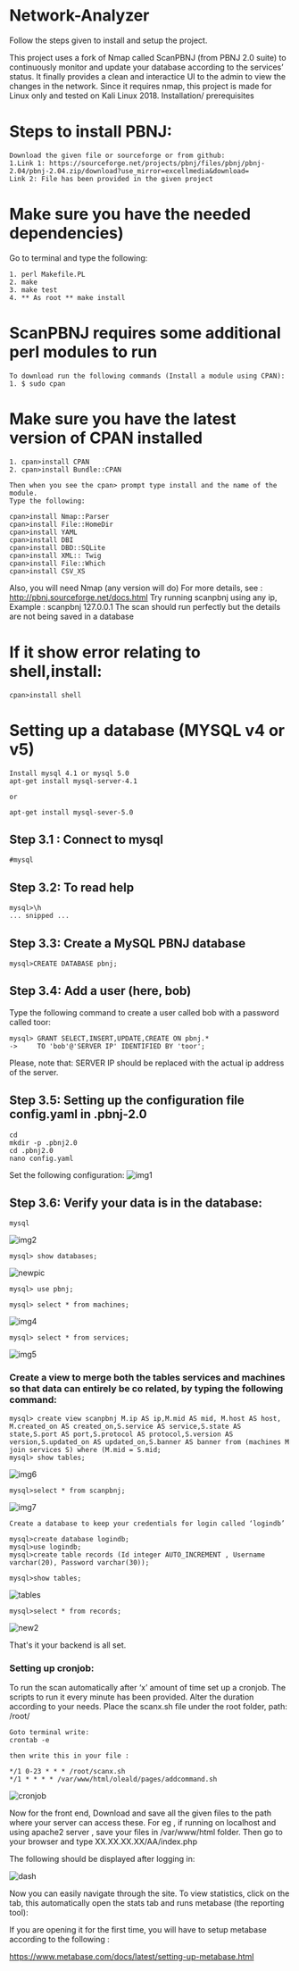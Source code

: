 # Network-Analyzer
Follow the steps given to install and setup the project.

This project uses a fork of Nmap called ScanPBNJ (from PBNJ 2.0 suite) to continuously monitor and update your database according to the services’ status.
It finally provides a clean and interactice UI to the admin to view the changes in the network.
Since it requires nmap, this project is made for Linux only and tested on Kali Linux 2018.
Installation/ prerequisites 

# Steps to install PBNJ:
	Download the given file or sourceforge or from github:
	1.Link 1: https://sourceforge.net/projects/pbnj/files/pbnj/pbnj-2.04/pbnj-2.04.zip/download?use_mirror=excellmedia&download=
	Link 2: File has been provided in the given project

# Make sure you have the needed dependencies)	
Go to terminal and type the following:

	1. perl Makefile.PL
	2. make
	3. make test
	4. ** As root ** make install

# ScanPBNJ requires some additional perl modules to run
	To download run the following commands (Install a module using CPAN):
	1. $ sudo cpan

# Make sure you have the latest version of CPAN installed
	1. cpan>install CPAN
	2. cpan>install Bundle::CPAN

	Then when you see the cpan> prompt type install and the name of the module.
	Type the following:

	cpan>install Nmap::Parser
	cpan>install File::HomeDir
	cpan>install YAML
	cpan>install DBI
	cpan>install DBD::SQLite
	cpan>install XML:: Twig
	cpan>install File::Which
	cpan>install CSV_XS

Also, you will need Nmap (any version will do)
For more details, see : http://pbnj.sourceforge.net/docs.html
Try running scanpbnj using any ip, 
Example : scanpbnj 127.0.0.1
The scan should run perfectly but the details are not being saved in a database

# If it show error relating to shell,install:
	cpan>install shell

# Setting up a database (MYSQL v4 or v5)
	Install mysql 4.1 or mysql 5.0
	apt-get install mysql-server-4.1  
 	
	or
 
	apt-get install mysql-sever-5.0

## Step 3.1 : Connect to mysql
	#mysql

## Step 3.2: To read help	
    mysql>\h
    ... snipped ...
    
## Step 3.3: Create a MySQL PBNJ database 
    mysql>CREATE DATABASE pbnj;

## Step 3.4: Add a user (here, bob)

Type the following command to create a user called bob with a password called toor:

    mysql> GRANT SELECT,INSERT,UPDATE,CREATE ON pbnj.* 
    ->     TO 'bob'@'SERVER IP' IDENTIFIED BY 'toor';

Please, note that:  SERVER IP should be replaced with the actual 
ip address of the server.

## Step 3.5: Setting up the configuration file config.yaml in .pbnj-2.0
	cd
	mkdir -p .pbnj2.0
	cd .pbnj2.0
	nano config.yaml
Set the following configuration:
![img1](https://user-images.githubusercontent.com/21034583/43381062-021a3756-93f1-11e8-8e74-b00ab2506f93.JPG)

## Step 3.6: Verify your data is in the database:

	mysql
![img2](https://user-images.githubusercontent.com/21034583/43382169-90b53350-93f4-11e8-857c-874feb0b63ee.JPG)

	mysql> show databases;

![newpic](https://user-images.githubusercontent.com/21034583/43381411-33a5fc46-93f2-11e8-9688-43c17535ee64.JPG)

	mysql> use pbnj;

	mysql> select * from machines; 

![img4](https://user-images.githubusercontent.com/21034583/43381448-4cc83e00-93f2-11e8-98e8-678e54d2ef5c.png)

	mysql> select * from services; 

![img5](https://user-images.githubusercontent.com/21034583/43381451-5101f894-93f2-11e8-9b25-a5214ebbdd38.png)

### Create a view to merge both the tables services and machines so that data can entirely be co related, by typing the following command:

	mysql> create view scanpbnj M.ip AS ip,M.mid AS mid, M.host AS host, M.created_on AS created_on,S.service AS service,S.state AS state,S.port AS port,S.protocol AS protocol,S.version AS version,S.updated_on AS updated_on,S.banner AS banner from (machines M join services S) where (M.mid = S.mid;
	mysql> show tables;

![img6](https://user-images.githubusercontent.com/21034583/43381462-5de38b4a-93f2-11e8-9d04-bcd413323e5b.png)

	mysql>select * from scanpbnj;

![img7](https://user-images.githubusercontent.com/21034583/43381830-81b21a7c-93f3-11e8-8f43-98376067453e.JPG)

	Create a database to keep your credentials for login called ‘logindb’

	mysql>create database logindb;
	mysql>use logindb;
	mysql>create table records (Id integer AUTO_INCREMENT , Username varchar(20), Password varchar(30));

	mysql>show tables;

![tables](https://user-images.githubusercontent.com/21034583/43381966-f8d0e75a-93f3-11e8-973c-01a41f8dac78.JPG)


	mysql>select * from records;

![new2](https://user-images.githubusercontent.com/21034583/43381535-98ce9574-93f2-11e8-8d5c-d27fd970bfc3.JPG)

That's it your backend is all set.
### Setting up cronjob:

To run the scan automatically after ‘x’ amount of time set up a cronjob. 
The scripts to run it every minute has been provided.
Alter the duration according to your needs.
Place the scanx.sh file under the root folder, path: /root/

	Goto terminal write:
	crontab -e

	then write this in your file :

	*/1 0-23 * * * /root/scanx.sh
	*/1 * * * * /var/www/html/oleald/pages/addcommand.sh

![cronjob](https://user-images.githubusercontent.com/21034583/43381593-c2897f8c-93f2-11e8-98a8-dec244d98997.JPG)

Now for the front end,
Download and save all the given files to the path where your server can access these.
For eg , if running on localhost and using apache2 server , save your files in /var/www/html folder.
Then go to your browser and type XX.XX.XX.XX/AA/index.php

The following should be displayed after logging in:

![dash](https://user-images.githubusercontent.com/21034583/43381634-dd93f852-93f2-11e8-887d-76c5adddd432.JPG)

Now you can easily navigate through the site.
To view statistics, click on the tab, this automatically open the stats tab and runs metabase (the reporting tool):

If you are opening it for the first time, you will have to setup metabase according to the following :

https://www.metabase.com/docs/latest/setting-up-metabase.html
